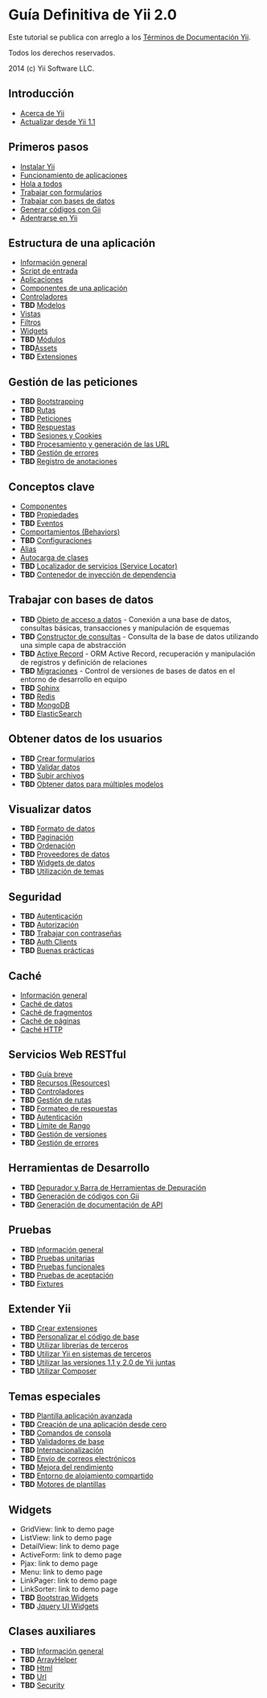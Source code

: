 Guía Definitiva de Yii 2.0
==========================

Este tutorial se publica con arreglo a los [Términos de Documentación Yii](http://www.yiiframework.com/doc/terms/).

Todos los derechos reservados.

2014 (c) Yii Software LLC.


Introducción
------------

* [Acerca de Yii](intro-yii.md)
* [Actualizar desde Yii 1.1](intro-upgrade-from-v1.md)


Primeros pasos
--------------

* [Instalar Yii](start-installation.md)
* [Funcionamiento de aplicaciones](start-workflow.md)
* [Hola a todos](start-hello.md)
* [Trabajar con formularios](start-forms.md)
* [Trabajar con bases de datos](start-databases.md)
* [Generar códigos con Gii](start-gii.md)
* [Adentrarse en Yii](start-looking-ahead.md)


Estructura de una aplicación
----------------------------

* [Información general](structure-overview.md)
* [Script de entrada](structure-entry-scripts.md)
* [Aplicaciones](structure-applications.md)
* [Componentes de una aplicación](structure-application-components.md)
* [Controladores](structure-controllers.md)
* **TBD** [Modelos](structure-models.md)
* [Vistas](structure-views.md)
* [Filtros](structure-filters.md)
* [Widgets](structure-widgets.md)
* **TBD** [Módulos](structure-modules.md)
* **TBD**[Assets](structure-assets.md)
* **TBD** [Extensiones](structure-extensions.md)


Gestión de las peticiones
-------------------------

* **TBD** [Bootstrapping](runtime-bootstrapping.md)
* **TBD** [Rutas](runtime-routing.md)
* **TBD** [Peticiones](runtime-requests.md)
* **TBD** [Respuestas](runtime-responses.md)
* **TBD** [Sesiones y Cookies](runtime-sessions-cookies.md)
* **TBD** [Procesamiento y generación de las URL](runtime-url-handling.md)
* **TBD** [Gestión de errores](runtime-handling-errors.md)
* **TBD** [Registro de anotaciones](runtime-logging.md)


Conceptos clave
---------------

* [Componentes](concept-components.md)
* **TBD** [Propiedades](concept-properties.md)
* **TBD** [Eventos](concept-events.md)
* [Comportamientos (Behaviors)](concept-behaviors.md)
* **TBD** [Configuraciones](concept-configurations.md)
* [Alias](concept-aliases.md)
* [Autocarga de clases](concept-autoloading.md)
* **TBD** [Localizador de servicios (Service Locator)](concept-service-locator.md)
* **TBD** [Contenedor de inyección de dependencia](concept-di-container.md)


Trabajar con bases de datos
-----------------------------

* **TBD** [Objeto de acceso a datos](db-dao.md) - Conexión a una base de datos, consultas básicas, transacciones y manipulación de esquemas
* **TBD** [Constructor de consultas](db-query-builder.md) - Consulta de la base de datos utilizando una simple capa de abstracción
* **TBD** [Active Record](db-active-record.md) - ORM Active Record, recuperación y manipulación de registros y definición de relaciones
* **TBD** [Migraciones](db-migrations.md) - Control de versiones de bases de datos en el entorno de desarrollo en equipo
* **TBD** [Sphinx](db-sphinx.md)
* **TBD** [Redis](db-redis.md)
* **TBD** [MongoDB](db-mongodb.md)
* **TBD** [ElasticSearch](db-elastic-search.md)


Obtener datos de los usuarios
-----------------------------

* **TBD** [Crear formularios](input-forms.md)
* **TBD** [Validar datos](input-validation.md)
* **TBD** [Subir archivos](input-file-upload.md)
* **TBD** [Obtener datos para múltiples modelos](input-multiple-models.md)


Visualizar datos
----------------

* **TBD** [Formato de datos](output-formatting.md)
* **TBD** [Paginación](output-pagination.md)
* **TBD** [Ordenación](output-sorting.md)
* **TBD** [Proveedores de datos](output-data-providers.md)
* **TBD** [Widgets de datos](output-data-widgets.md)
* **TBD** [Utilización de temas](output-theming.md)


Seguridad
---------

* **TBD** [Autenticación](security-authentication.md)
* **TBD** [Autorización](security-authorization.md)
* **TBD** [Trabajar con contraseñas](security-passwords.md)
* **TBD** [Auth Clients](security-auth-clients.md)
* **TBD** [Buenas prácticas](security-best-practices.md)


Caché
-----

* [Información general](caching-overview.md)
* [Caché de datos](caching-data.md)
* [Caché de fragmentos](caching-fragment.md)
* [Caché de páginas](caching-page.md)
* [Caché HTTP](caching-http.md)


Servicios Web RESTful 
---------------------

* **TBD** [Guía breve](rest-quick-start.md)
* **TBD** [Recursos (Resources)](rest-resources.md)
* **TBD** [Controladores](rest-controllers.md)
* **TBD** [Gestión de rutas](rest-routing.md)
* **TBD** [Formateo de respuestas](rest-response-formatting.md)
* **TBD** [Autenticación](rest-authentication.md)
* **TBD** [Límite de Rango](rest-rate-limiting.md)
* **TBD** [Gestión de versiones](rest-versioning.md)
* **TBD** [Gestión de errores](rest-error-handling.md)


Herramientas de Desarrollo
--------------------------

* **TBD** [Depurador y Barra de Herramientas de Depuración](tool-debugger.md)
* **TBD** [Generación de códigos con Gii](tool-gii.md)
* **TBD** [Generación de documentación de API](tool-api-doc.md)


Pruebas
------

* **TBD** [Información general](test-overview.md)
* **TBD** [Pruebas unitarias](test-unit.md)
* **TBD** [Pruebas funcionales](test-functional.md)
* **TBD** [Pruebas de aceptación](test-acceptance.md)
* **TBD** [Fixtures](test-fixtures.md)


Extender Yii
------------

* **TBD** [Crear extensiones](extend-creating-extensions.md)
* **TBD** [Personalizar el código de base](extend-customizing-core.md)
* **TBD** [Utilizar librerías de terceros](extend-using-libs.md)
* **TBD** [Utilizar Yii en sistemas de terceros](extend-embedding-in-others.md)
* **TBD** [Utilizar las versiones 1.1 y 2.0 de Yii juntas](extend-using-v1-v2.md)
* **TBD** [Utilizar Composer](extend-using-composer.md)


Temas especiales
----------------

* **TBD** [Plantilla aplicación avanzada](tutorial-advanced-app.md)
* **TBD** [Creación de una aplicación desde cero](tutorial-start-from-scratch.md)
* **TBD** [Comandos de consola](tutorial-console.md)
* **TBD** [Validadores de base](tutorial-core-validators.md)
* **TBD** [Internacionalización](tutorial-i18n.md)
* **TBD** [Envío de correos electrónicos](tutorial-mailing.md)
* **TBD** [Mejora del rendimiento](tutorial-performance-tuning.md)
* **TBD** [Entorno de alojamiento compartido](tutorial-shared-hosting.md)
* **TBD** [Motores de plantillas](tutorial-template-engines.md)


Widgets
-------

* GridView: link to demo page
* ListView: link to demo page
* DetailView: link to demo page
* ActiveForm: link to demo page
* Pjax: link to demo page
* Menu: link to demo page
* LinkPager: link to demo page
* LinkSorter: link to demo page
* **TBD** [Bootstrap Widgets](bootstrap-widgets.md)
* **TBD** [Jquery UI Widgets](jui-widgets.md)


Clases auxiliares
-----------------

* **TBD** [Información general](helper-overview.md)
* **TBD** [ArrayHelper](helper-array.md)
* **TBD** [Html](helper-html.md)
* **TBD** [Url](helper-url.md)
* **TBD** [Security](helper-security.md)

